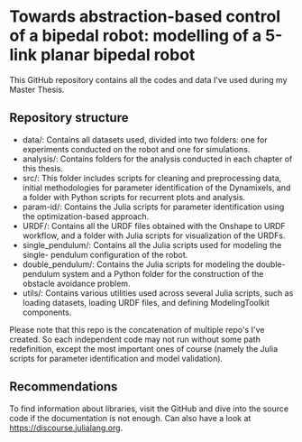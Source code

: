 # Towards abstraction-based control of a bipedal robot: modelling of a 5-link planar bipedal robot

This GitHub repository contains all the codes and data I've used during my Master Thesis.

## Repository structure

- data/: Contains all datasets used, divided into two folders: one for experiments conducted on the robot and one for simulations.
- analysis/: Contains folders for the analysis conducted in each chapter of this thesis.
- src/: This folder includes scripts for cleaning and preprocessing data, initial methodologies for parameter identification of the Dynamixels, and a folder with Python scripts for recurrent plots and analysis.
- param-id/: Contains the Julia scripts for parameter identification using the optimization-based approach.
- URDF/: Contains all the URDF files obtained with the Onshape to URDF workflow, and a folder with Julia scripts for visualization of the URDFs.
- single_pendulum/: Contains all the Julia scripts used for modeling the single- pendulum configuration of the robot.
- double_pendulum/: Contains the Julia scripts for modeling the double-pendulum system and a Python folder for the construction of the obstacle avoidance problem.
- utils/: Contains various utilities used across several Julia scripts, such as loading datasets, loading URDF files, and defining ModelingToolkit components.

Please note that this repo is the concatenation of multiple repo's I've created. So each independent code may not run without some path redefinition, except the most important ones of course (namely the Julia scripts for parameter identification and model validation).

## Recommendations

To find information about libraries, visit the GitHub and dive into the source code if the documentation is not enough. Can also have a look at https://discourse.julialang.org.
